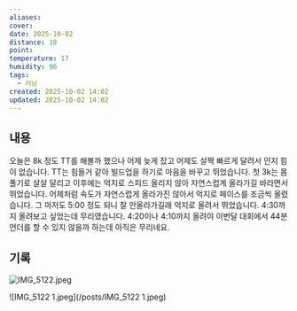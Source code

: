 ```yaml
---
aliases:
cover:
date: 2025-10-02
distance: 18
point:
temperature: 17
humidity: 96
tags:
  - 러닝
created: 2025-10-02 14:02
updated: 2025-10-02 14:02
---
```


## 내용
오늘은 8k 정도 TT를 해볼까 했으나 어제 늦게 잤고 어제도 살짝 빠르게 달려서 인지 힘이 없습니다. TT는 힘들거 같아 빌드업을 하기로 마음을 바꾸고 뛰었습니다. 첫 3k는 몸 풀기로 살살 달리고 이후에는 억지로 스피드 올리지 않아 자연스럽게 올라가길 바라면서 뛰었습니다. 어제처럼 속도가 자연스럽게 올라가진 않아서 억지로 페이스를 조금씩 올렸습니다. 그 마저도 5:00 정도 되니 잘 안올라가길래 억지로 올려서 뛰었습니다. 4:30까지 올려보고 싶었는데 무리였습니다. 4:20이나 4:10까지 올려야 이번달 대회에서 44분 언더를 할 수 있지 않을까 하는데 아직은 무리네요.

## 기록

![IMG_5122.jpeg](/posts/IMG_5122.jpeg)

![IMG_5122 1.jpeg](/posts/IMG_5122 1.jpeg)